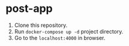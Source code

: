 # post-app

1. Clone this repository.
2. Run `docker-compose up -d` project directory.
3. Go to the `localhost:4000` in browser.
